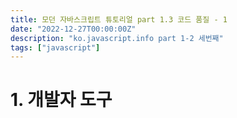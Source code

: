 ```yaml
---
title: 모던 자바스크립트 튜토리얼 part 1.3 코드 품질 - 1
date: "2022-12-27T00:00:00Z"
description: "ko.javascript.info part 1-2 세번째"
tags: ["javascript"]
---
```


# 1. 개발자 도구